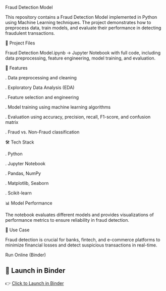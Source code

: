 Fraud Detection Model

This repository contains a Fraud Detection Model implemented in Python using Machine Learning techniques. The project demonstrates how to preprocess data, train models, and evaluate their performance in detecting fraudulent transactions.

📂 Project Files

Fraud Detection Model.ipynb → Jupyter Notebook with full code, including data preprocessing, feature engineering, model training, and evaluation.

🚀 Features

. Data preprocessing and cleaning

. Exploratory Data Analysis (EDA)

. Feature selection and engineering

. Model training using machine learning algorithms

. Evaluation using accuracy, precision, recall, F1-score, and confusion matrix

. Fraud vs. Non-Fraud classification

🛠️ Tech Stack

. Python

. Jupyter Notebook

. Pandas, NumPy

. Matplotlib, Seaborn

. Scikit-learn

📊 Model Performance

The notebook evaluates different models and provides visualizations of performance metrics to ensure reliability in fraud detection.

📌 Use Case

Fraud detection is crucial for banks, fintech, and e-commerce platforms to minimize financial losses and detect suspicious transactions in real-time.

Run Online (Binder)
## 🚀 Launch in Binder
👉 [Click to Launch in Binder](https://hub.gesis.mybinder.org/user/ansh821-fraud-detection-ri3eq9tl/doc/tree/Fraud%20Detection%20Model.ipynb)

